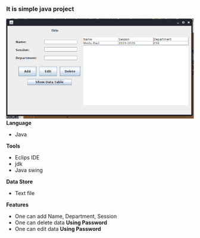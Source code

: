 <h3>It is simple java project</h3>
<img src="./Assets/image.png",alt="project image">
<b>Language</b></br>
<ul>
    <li>Java</li>
</ul>
<b>Tools</b></br>
<ul>
    <li>Eclips IDE </li>
    <li>jdk</li>
    <li>Java swing</li>
</ul>
<b>Data Store</b></br>
<ul>
    <li>Text file</li>
</ul>
<b>Features</b></br>
<ul>
    <li>One can add Name, Department, Session</li>
    <li>One can delete data <b>Using Password</b></li>
    <li>One can edit data <b>Using Password</b></li>
</ul>